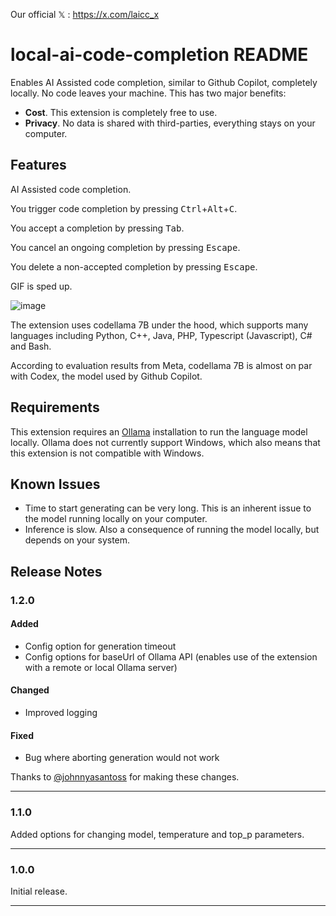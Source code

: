 Our official 𝕏 : https://x.com/laicc_x
# local-ai-code-completion README

Enables AI Assisted code completion, similar to Github Copilot, completely locally. No code leaves your machine. This has two major benefits:

- **Cost**. This extension is completely free to use.
- **Privacy**. No data is shared with third-parties, everything stays on your computer.

## Features

AI Assisted code completion.

You trigger code completion by pressing <kbd>Ctrl</kbd>+<kbd>Alt</kbd>+<kbd>C</kbd>.

You accept a completion by pressing <kbd>Tab</kbd>.

You cancel an ongoing completion by pressing <kbd>Escape</kbd>.

You delete a non-accepted completion by pressing <kbd>Escape</kbd>.

GIF is sped up.

![image](https://github.com/user-attachments/assets/01601f42-7c56-45fa-bae0-ebd058d177c3)

The extension uses codellama 7B under the hood, which supports many languages including Python, C++, Java, PHP, Typescript (Javascript), C# and Bash.

According to evaluation results from Meta, codellama 7B is almost on par with Codex, the model used by Github Copilot.

## Requirements

This extension requires an [Ollama](https://ollama.ai/) installation to run the language model locally. Ollama does not currently support Windows, which also means that this extension is not compatible with Windows.

<!-- ## Extension Settings

Include if your extension adds any VS Code settings through the `contributes.configuration` extension point.

For example:

This extension contributes the following settings:

- `myExtension.enable`: Enable/disable this extension.
- `myExtension.thing`: Set to `blah` to do something. -->

## Known Issues

- Time to start generating can be very long. This is an inherent issue to the model running locally on your computer.
- Inference is slow. Also a consequence of running the model locally, but depends on your system.

## Release Notes

### 1.2.0

#### Added

- Config option for generation timeout
- Config options for baseUrl of Ollama API (enables use of the extension with a remote or local Ollama server)

#### Changed

- Improved logging

#### Fixed

- Bug where aborting generation would not work

Thanks to [@johnnyasantoss](https://github.com/johnnyasantoss) for making these changes.

---

### 1.1.0

Added options for changing model, temperature and top_p parameters.

---

### 1.0.0

Initial release.

---
